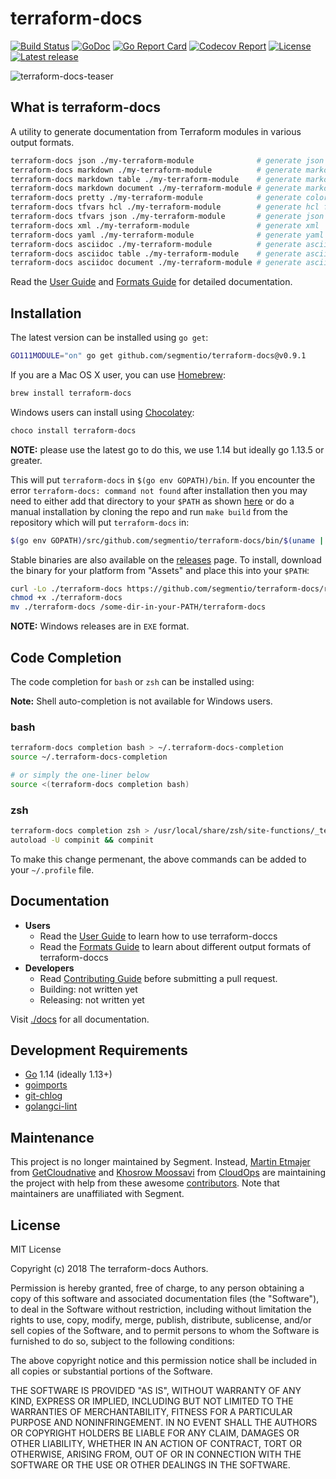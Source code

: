 # terraform-docs

[![Build Status](https://github.com/segmentio/terraform-docs/workflows/build/badge.svg)](https://github.com/segmentio/terraform-docs/actions) [![GoDoc](https://godoc.org/github.com/segmentio/terraform-docs?status.svg)](https://godoc.org/github.com/segmentio/terraform-docs) [![Go Report Card](https://goreportcard.com/badge/github.com/segmentio/terraform-docs)](https://goreportcard.com/report/github.com/segmentio/terraform-docs) [![Codecov Report](https://codecov.io/gh/segmentio/terraform-docs/branch/master/graph/badge.svg)](https://codecov.io/gh/segmentio/terraform-docs) [![License](https://img.shields.io/github/license/segmentio/terraform-docs)](https://github.com/segmentio/terraform-docs/blob/master/LICENSE) [![Latest release](https://img.shields.io/github/v/release/segmentio/terraform-docs)](https://github.com/segmentio/terraform-docs/releases)

![terraform-docs-teaser](./images/terraform-docs-teaser.png)

## What is terraform-docs

A utility to generate documentation from Terraform modules in various output formats.

``` bash
terraform-docs json ./my-terraform-module              # generate json
terraform-docs markdown ./my-terraform-module          # generate markdown table
terraform-docs markdown table ./my-terraform-module    # generate markdown table
terraform-docs markdown document ./my-terraform-module # generate markdown document
terraform-docs pretty ./my-terraform-module            # generate colorized pretty
terraform-docs tfvars hcl ./my-terraform-module        # generate hcl format of terraform.tfvars
terraform-docs tfvars json ./my-terraform-module       # generate json format of terraform.tfvars
terraform-docs xml ./my-terraform-module               # generate xml
terraform-docs yaml ./my-terraform-module              # generate yaml
terraform-docs asciidoc ./my-terraform-module          # generate asciidoc table
terraform-docs asciidoc table ./my-terraform-module    # generate asciidoc table
terraform-docs asciidoc document ./my-terraform-module # generate asciidoc document
```

Read the [User Guide](./docs/USER_GUIDE.md) and [Formats Guide](./docs/FORMATS_GUIDE.md) for detailed documentation.

## Installation

The latest version can be installed using `go get`:

``` bash
GO111MODULE="on" go get github.com/segmentio/terraform-docs@v0.9.1
```

If you are a Mac OS X user, you can use [Homebrew](https://brew.sh):

``` bash
brew install terraform-docs
```

Windows users can install using [Chocolatey](https://www.chocolatey.org):

``` bash
choco install terraform-docs
```

**NOTE:** please use the latest go to do this, we use 1.14 but ideally go 1.13.5 or greater.

This will put `terraform-docs` in `$(go env GOPATH)/bin`. If you encounter the error `terraform-docs: command not found` after installation then you may need to either add that directory to your `$PATH` as shown [here](https://golang.org/doc/code.html#GOPATH) or do a manual installation by cloning the repo and run `make build` from the repository which will put `terraform-docs` in:

```bash
$(go env GOPATH)/src/github.com/segmentio/terraform-docs/bin/$(uname | tr '[:upper:]' '[:lower:]')-amd64/terraform-docs
```

Stable binaries are also available on the [releases](https://github.com/segmentio/terraform-docs/releases) page. To install, download the binary for your platform from "Assets" and place this into your `$PATH`:

```bash
curl -Lo ./terraform-docs https://github.com/segmentio/terraform-docs/releases/download/v0.9.1/terraform-docs-v0.9.1-$(uname | tr '[:upper:]' '[:lower:]')-amd64
chmod +x ./terraform-docs
mv ./terraform-docs /some-dir-in-your-PATH/terraform-docs
```

**NOTE:** Windows releases are in `EXE` format.

## Code Completion

The code completion for `bash` or `zsh` can be installed using:

**Note:** Shell auto-completion is not available for Windows users.

### bash

``` bash
terraform-docs completion bash > ~/.terraform-docs-completion
source ~/.terraform-docs-completion

# or simply the one-liner below
source <(terraform-docs completion bash)
```

### zsh

``` bash
terraform-docs completion zsh > /usr/local/share/zsh/site-functions/_terraform-docs
autoload -U compinit && compinit
```

To make this change permenant, the above commands can be added to your `~/.profile` file.

## Documentation

- **Users**
  - Read the [User Guide](./docs/USER_GUIDE.md) to learn how to use terraform-doccs
  - Read the [Formats Guide](./docs/FORMATS_GUIDE.md) to learn about different output formats of terraform-doccs
- **Developers**
  - Read [Contributing Guide](CONTRIBUTING.md) before submitting a pull request.
  - Building: not written yet
  - Releasing: not written yet

Visit [./docs](./docs/) for all documentation.

## Development Requirements

- [Go](https://golang.org/) 1.14 (ideally 1.13+)
- [goimports](https://pkg.go.dev/golang.org/x/tools/cmd/goimports)
- [git-chlog](https://github.com/git-chglog/git-chglog)
- [golangci-lint](https://github.com/golangci/golangci-lint)

## Maintenance

This project is no longer maintained by Segment. Instead, [Martin Etmajer](https://github.com/metmajer) from [GetCloudnative](https://github.com/getcloudnative) and [Khosrow Moossavi](https://github.com/khos2ow) from [CloudOps](https://github.com/cloudops) are maintaining the project with help from these awesome [contributors](AUTHORS). Note that maintainers are unaffiliated with Segment.

## License

MIT License

Copyright (c) 2018 The terraform-docs Authors.

Permission is hereby granted, free of charge, to any person obtaining a copy
of this software and associated documentation files (the "Software"), to deal
in the Software without restriction, including without limitation the rights
to use, copy, modify, merge, publish, distribute, sublicense, and/or sell
copies of the Software, and to permit persons to whom the Software is
furnished to do so, subject to the following conditions:

The above copyright notice and this permission notice shall be included in all
copies or substantial portions of the Software.

THE SOFTWARE IS PROVIDED "AS IS", WITHOUT WARRANTY OF ANY KIND, EXPRESS OR
IMPLIED, INCLUDING BUT NOT LIMITED TO THE WARRANTIES OF MERCHANTABILITY,
FITNESS FOR A PARTICULAR PURPOSE AND NONINFRINGEMENT. IN NO EVENT SHALL THE
AUTHORS OR COPYRIGHT HOLDERS BE LIABLE FOR ANY CLAIM, DAMAGES OR OTHER
LIABILITY, WHETHER IN AN ACTION OF CONTRACT, TORT OR OTHERWISE, ARISING FROM,
OUT OF OR IN CONNECTION WITH THE SOFTWARE OR THE USE OR OTHER DEALINGS IN THE
SOFTWARE.
